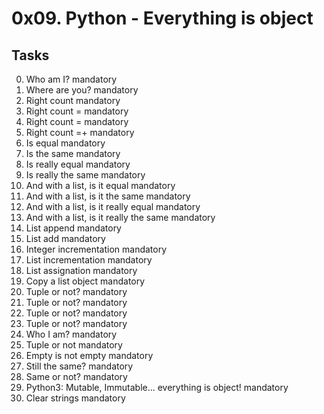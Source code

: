 # 0x09. Python - Everything is object
## Tasks
0. Who am I? mandatory
1. Where are you? mandatory
2. Right count mandatory
3. Right count = mandatory
4. Right count = mandatory
5. Right count =+ mandatory
6. Is equal mandatory
7. Is the same mandatory
8. Is really equal mandatory
9. Is really the same mandatory
10. And with a list, is it equal mandatory
11. And with a list, is it the same mandatory
12. And with a list, is it really equal mandatory
13. And with a list, is it really the same mandatory
14. List append mandatory
15. List add mandatory
16. Integer incrementation mandatory
17. List incrementation mandatory
18. List assignation mandatory
19. Copy a list object mandatory
20. Tuple or not? mandatory
21. Tuple or not? mandatory
22. Tuple or not? mandatory
23. Tuple or not? mandatory
24. Who I am? mandatory
25. Tuple or not mandatory
26. Empty is not empty mandatory
27. Still the same? mandatory
28. Same or not? mandatory
29. Python3: Mutable, Immutable... everything is object! mandatory
35. Clear strings mandatory